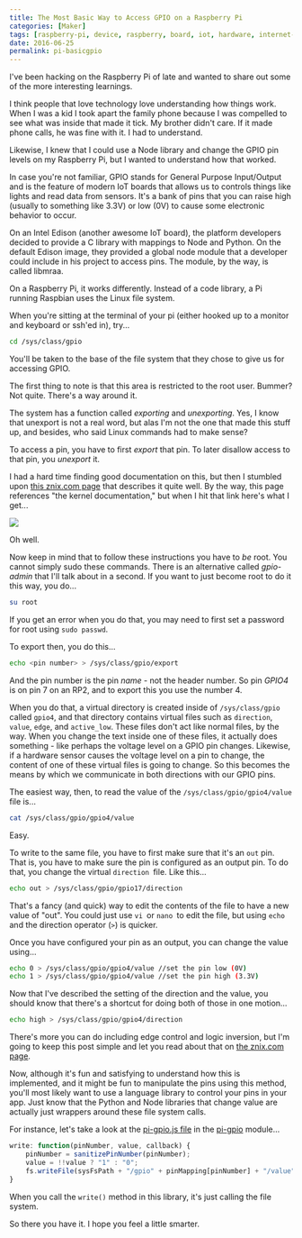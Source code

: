 ```yaml
---
title: The Most Basic Way to Access GPIO on a Raspberry Pi
categories: [Maker]
tags: [raspberry-pi, device, raspberry, board, iot, hardware, internet-of-things, electronics, pi, maker]
date: 2016-06-25
permalink: pi-basicgpio
---
```


​I&#39;ve been hacking on the Raspberry Pi of late and wanted to share out some of the more interesting learnings.
<!-- xmore -->

I think people that love technology love understanding how things work. When I was a kid I took apart the family phone because I was compelled to see what was inside that made it tick. My brother didn&#39;t care. If it made phone calls, he was fine with it. I had to understand.

Likewise, I knew that I could use a Node library and change the GPIO pin levels on my Raspberry Pi, but I wanted to understand how that worked.

In case you&#39;re not familiar, GPIO stands for General Purpose Input/Output and is the feature of modern IoT boards that allows us to controls things like lights and read data from sensors. It&#39;s a bank of pins that you can raise high (usually to something like 3.3V) or low (0V) to cause some electronic behavior to occur.

On an Intel Edison (another awesome IoT board), the platform developers decided to provide a C library with mappings to Node and Python. On the default Edison image, they provided a global node module that a developer could include in his project to access pins. The module, by the way, is called libmraa.

On a Raspberry Pi, it works differently. Instead of a code library, a Pi running Raspbian uses the Linux file system.

When you&#39;re sitting at the terminal of your pi (either hooked up to a monitor and keyboard or ssh&#39;ed in), try...

``` bash
cd /sys/class/gpio
```

You&#39;ll be taken to the base of the file system that they chose to give us for accessing GPIO.

The first thing to note is that this area is restricted to the root user. Bummer? Not quite. There&#39;s a way around it.

The system has a function called _exporting_ and _unexporting_. Yes, I know that unexport is not a real word, but alas I&#39;m not the one that made this stuff up, and besides, who said Linux commands had to make sense?

To access a pin, you have to first _export_ that pin. To later disallow access to that pin, you _unexport_ it.

I had a hard time finding good documentation on this, but then I stumbled upon [this znix.com page](http://raspberrypi.znix.com/hipidocs/topic_gpiodev.htm) that describes it quite well. By the way, this page references "the kernel documentation," but when I hit that link here&#39;s what I get...

![](/files/pi-basicgpio_01.png)

Oh well.

Now keep in mind that to follow these instructions you have to _be_ root. You cannot simply sudo these commands. There is an alternative called _gpio-admin_ that I&#39;ll talk about in a second. If you want to just become root to do it this way, you do...

``` bash
su root
```

If you get an error when you do that, you may need to first set a password for root using `sudo passwd`.

To export then, you do this...

``` bash
echo <pin number> > /sys/class/gpio/export
```

And the pin number is the pin _name_ - not the header number. So pin _GPIO4_ is on pin 7 on an RP2, and to export this you use the number 4.

When you do that, a virtual directory is created inside of `/sys/class/gpio` called `gpio4`, and that  directory contains virtual files such as `direction`, `value`, `edge`, and `active_low`. These files don&#39;t act like normal files, by the way. When you change the text inside one of these files, it actually does something - like perhaps the voltage level on a GPIO pin changes. Likewise, if a hardware sensor causes the voltage level on a pin to change, the content of one of these virtual files is going to change. So this becomes the means by which we communicate in both directions with our GPIO pins.

The easiest way, then, to read the value of the `/sys/class/gpio/gpio4/value` file is...

``` bash
cat /sys/class/gpio/gpio4/value
```

Easy.

To write to the same file, you have to first make sure that it&#39;s an `out` pin. That is, you have to make sure the pin is configured as an output pin. To do that, you change the virtual `direction `file. Like this...

``` bash
echo out > /sys/class/gpio/gpio17/direction
```

That&#39;s a fancy (and quick) way to edit the contents of the file to have a new value of "out". You could just use `vi `or `nano `to edit the file, but using `echo` and the direction operator (`>`) is quicker.

Once you have configured your pin as an output, you can change the value using...

``` bash
echo 0 > /sys/class/gpio/gpio4/value //set the pin low (0V)
echo 1 > /sys/class/gpio/gpio4/value //set the pin high (3.3V)
```

Now that I&#39;ve described the setting of the direction and the value, you should know that there&#39;s a shortcut for doing both of those in one motion...

``` bash
echo high > /sys/class/gpio/gpio4/direction
```

There&#39;s more you can do including edge control and logic inversion, but I&#39;m going to keep this post simple and let you read about that on [the znix.com page](http://raspberrypi.znix.com/hipidocs/topic_gpiodev.htm).

Now, although it&#39;s fun and satisfying to understand how this is implemented, and it might be fun to manipulate the pins using this method, you&#39;ll most likely want to use a language library to control your pins in your app. Just know that the Python and Node libraries that change value are actually just wrappers around these file system calls.

For instance, let&#39;s take a look at the [pi-gpio.js file](https://raw.githubusercontent.com/rakeshpai/pi-gpio/master/pi-gpio.js) in the [pi-gpio](https://github.com/rakeshpai/pi-gpio) module...

``` js
write: function(pinNumber, value, callback) {
	pinNumber = sanitizePinNumber(pinNumber);
	value = !!value ? "1" : "0";
	fs.writeFile(sysFsPath + "/gpio" + pinMapping[pinNumber] + "/value", value, "utf8", callback);
}
```

When you call the `write()` method in this library, it&#39;s just calling the file system.

So there you have it. I hope you feel a little smarter.